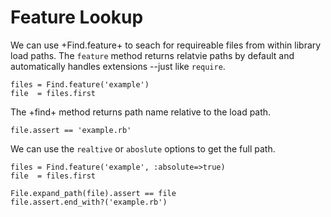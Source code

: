 # Feature Lookup

We can use +Find.feature+ to seach for requireable files from within
library load paths. The `feature` method returns relatvie paths
by default and automatically handles extensions --just like `require`.

    files = Find.feature('example')
    file  = files.first

The +find+ method returns path name relative to the load path.

    file.assert == 'example.rb'

We can use the `realtive` or `aboslute` options to get the full path.

    files = Find.feature('example', :absolute=>true)
    file  = files.first

    File.expand_path(file).assert == file
    file.assert.end_with?('example.rb')

